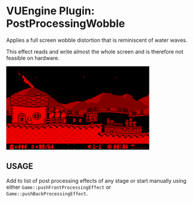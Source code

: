 VUEngine Plugin: PostProcessingWobble
=====================================

Applies a full screen wobble distortion that is reminiscent of water waves. 

This effect reads and write almost the whole screen and is therefore not feasible on hardware. 

![Preview Image](preview.png)


USAGE
-----

Add to list of post processing effects of any stage or start manually using either `Game::pushFrontProcessingEffect` or `Game::pushBackProcessingEffect`. 
